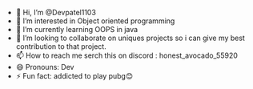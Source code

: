 - 👋 Hi, I’m @Devpatel1103
- 👀 I’m interested in Object oriented programming
- 🌱 I’m currently learning OOPS in java
- 💞️ I’m looking to collaborate on uniques projects so i can give my best contribution to that project.
- 📫 How to reach me serch this on discord : honest_avocado_55920
- 😄 Pronouns: Dev
- ⚡ Fun fact: addicted to play pubg😊

<!---
Devpatel1103/Devpatel1103 is a ✨ special ✨ repository because its `README.md` (this file) appears on your GitHub profile.
You can click the Preview link to take a look at your changes.
--->
